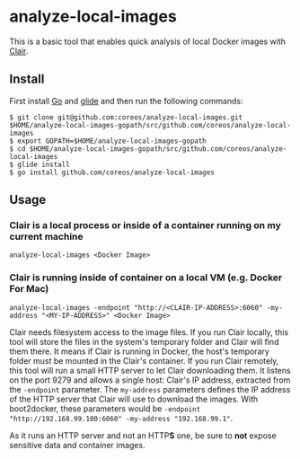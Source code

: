 # analyze-local-images

This is a basic tool that enables quick analysis of local Docker images with [Clair](https://github.com/coreos/clair).

## Install

First install [Go](https://golang.org/doc/install) and [glide](https://glide.sh) and then run the following commands:

    $ git clone git@github.com:coreos/analyze-local-images.git $HOME/analyze-local-images-gopath/src/github.com/coreos/analyze-local-images
    $ export GOPATH=$HOME/analyze-local-images-gopath
    $ cd $HOME/analyze-local-images-gopath/src/github.com/coreos/analyze-local-images
    $ glide install
    $ go install github.com/coreos/analyze-local-images

## Usage

### Clair is a local process or inside of a container running on my current machine

```
analyze-local-images <Docker Image>
```


### Clair is running inside of container on a local VM (e.g. Docker For Mac)

```
analyze-local-images -endpoint "http://<CLAIR-IP-ADDRESS>:6060" -my-address "<MY-IP-ADDRESS>" <Docker Image>
```

Clair needs filesystem access to the image files.
If you run Clair locally, this tool will store the files in the system's temporary folder and Clair will find them there.
It means if Clair is running in Docker, the host's temporary folder must be mounted in the Clair's container.
If you run Clair remotely, this tool will run a small HTTP server to let Clair downloading them.
It listens on the port 9279 and allows a single host: Clair's IP address, extracted from the `-endpoint` parameter.
The `my-address` parameters defines the IP address of the HTTP server that Clair will use to download the images.
With boot2docker, these parameters would be `-endpoint "http://192.168.99.100:6060" -my-address "192.168.99.1"`.

As it runs an HTTP server and not an HTTP**S** one, be sure to **not** expose sensitive data and container images.
